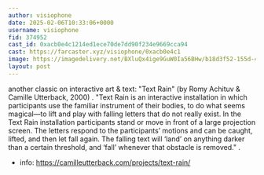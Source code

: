```yaml
---
author: visiophone
date: 2025-02-06T10:33:06+0000
username: visiophone
fid: 374952
cast_id: 0xacb0e4c1214ed1ece70de7dd90f234e9669cca94
cast: https://farcaster.xyz/visiophone/0xacb0e4c1
image: https://imagedelivery.net/BXluQx4ige9GuW0Ia56BHw/b18d3f52-155d-48a3-d6b9-1ab2e108d100/original
layout: post
---
```


another classic on interactive art & text:
"Text Rain" (by Romy Achituv & Camille Utterback, 2000)
.
"Text Rain is an interactive installation in which participants use the familiar instrument of their bodies, to do what seems magical—to lift and play with falling letters that do not really exist. In the Text Rain installation participants stand or move in front of a large projection screen. The letters respond to the participants’ motions and can be caught, lifted, and then let fall again. The falling text will ‘land’ on anything darker than a certain threshold, and ‘fall’ whenever that obstacle is removed."
.

- info: https://camilleutterback.com/projects/text-rain/

<img src='https://imagedelivery.net/BXluQx4ige9GuW0Ia56BHw/b18d3f52-155d-48a3-d6b9-1ab2e108d100/original' alt='' referrerpolicy='no-referrer'/>
<img src='https://imagedelivery.net/BXluQx4ige9GuW0Ia56BHw/8311be9a-ae31-40fd-468e-cb605ce66c00/original' alt='' referrerpolicy='no-referrer'/>
